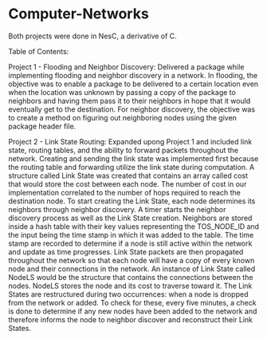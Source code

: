 # Computer-Networks

Both projects were done in NesC, a derivative of C.

Table of Contents:

Project 1 - Flooding and Neighbor Discovery:
Delivered a package while implementing flooding and neighbor discovery in a network. In flooding, the objective was to enable a package to be delivered to a certain location even when the location was unknown by passing a copy of the package to neighbors and
having them pass it to their neighbors in hope that it would eventually get to the destination. For neighbor discovery, the objective was to create a method on figuring out neighboring nodes using the given package header file.


Project 2 - Link State Routing:
Expanded upong Project 1 and included link state, routing tables, and the ability to forward packets throughout the network. Creating and sending the link state was implemented first because the routing table and forwarding utilize the link state during computation. A structure called Link State was created that contains an array called cost that would store the cost between each node.  The number of cost in our implementation correlated to the number of hops required to reach the destination node.  To start creating the Link State, each node determines its neighbors through neighbor discovery. A timer starts the neighbor discovery process as well as the Link State creation. Neighbors are stored inside a hash table with their key values representing the TOS_NODE_ID and the input being the time stamp in which it was added to the table. The time stamp are recorded to determine if a node is still active within the network and update as time progresses. Link State packets are then propagated throughout the network so that each node will have a copy of every known node and their connections in the network. An instance of Link State called NodeLS would be the structure that contains the connections between the nodes. NodeLS stores the node and its cost to traverse toward it. The Link States are restructured during two occurrences: when a node is dropped from the network or added. To check for these, every five minutes, a check is done to determine if any new nodes have been added to the network and therefore informs the node to neighbor discover and reconstruct their Link States.
